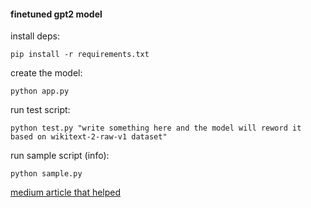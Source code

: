 #### finetuned gpt2 model

install deps:
```
pip install -r requirements.txt
```

create the model:
```
python app.py
```

run test script:
```
python test.py "write something here and the model will reword it based on wikitext-2-raw-v1 dataset"
```

run sample script (info):
```
python sample.py
```

[medium article that helped](https://medium.com/@prashanth.ramanathan/fine-tuning-a-pre-trained-gpt-2-model-and-performing-inference-a-hands-on-guide-57c097a3b810\\)
